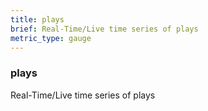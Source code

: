 ```yaml
---
title: plays
brief: Real-Time/Live time series of plays
metric_type: gauge
---
```

### plays

Real-Time/Live time series of plays